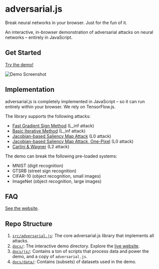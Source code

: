 # adversarial.js

Break neural networks in your browser. Just for the fun of it.

An interactive, in-browser demonstration of adversarial attacks on neural networks – entirely in JavaScript.

## Get Started

[Try the demo!](https://kennysong.github.io/adversarial.js)

![Demo Screenshot](https://raw.githubusercontent.com/kennysong/adversarial.js/main/docs/data/screenshot.png)

## Implementation

adversarial.js is completely implemented in JavaScript – so it can run entirely within your browser. We rely on TensorFlow.js.

The library supports the following attacks:

* [Fast Gradient Sign Method](https://arxiv.org/pdf/1412.6572.pdf) (L_inf attack)
* [Basic Iterative Method](https://arxiv.org/pdf/1607.02533.pdf) (L_inf attack)
* [Jacobian-based Saliency Map Attack](https://arxiv.org/pdf/1511.07528.pdf) (L0 attack)
* [Jacobian-based Saliency Map Attack, One-Pixel](https://arxiv.org/pdf/1511.07528.pdf) (L0 attack)
* [Carlini & Wagner](https://arxiv.org/pdf/1608.04644.pdf) (L2 attack)

The demo can break the following pre-loaded systems:

* MNIST (digit recognition)
* GTSRB (street sign recognition)
* CIFAR-10 (object recognition, small images)
* ImageNet (object recognition, large images)

## FAQ

[See the website](https://kennysong.github.io/adversarial.js/faq.html).

## Repo Structure

1. [`src/adversarial.js`](src/adversarial.js): The core adversarial.js library that implements all attacks.
2. [`docs/`](docs/): The interactive demo directory. Explore the [live website](https://kennysong.github.io/adversarial.js).
3. [`docs/js/`](docs/js/):  Contains a ton of scripts that process data and power the demo, and a copy of `adversarial.js`.
4. [`docs/data/`](docs/data/):  Contains (subsets) of datasets used in the demo.
